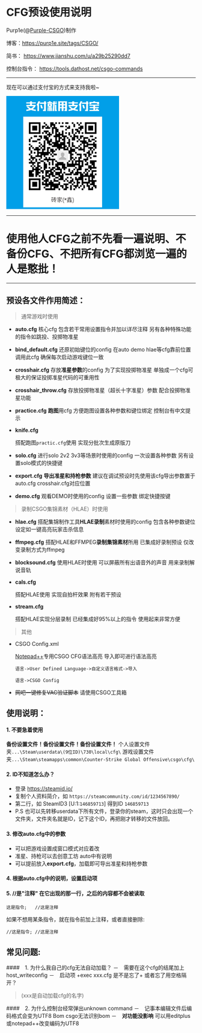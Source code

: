 # CFG预设使用说明

Purp1e(@[Purple-CSGO](https://space.bilibili.com/73115492))制作

博客：https://purp1e.site/tags/CSGO/

简书： https://www.jianshu.com/u/a29b25290dd7

控制台指令： https://tools.dathost.net/csgo-commands 

-- --

现在可以通过支付宝的方式来支持我啦~

<img src="Alipay.png" alt="支付宝" style="zoom: 75%;" />

-- --

# **使用他人CFG之前不先看一遍说明、不备份CFG、不把所有CFG都浏览一遍的人是憨批！**

-- --

## 预设各文件作用简述：

> 通常游戏时使用

- **auto.cfg**
   核心cfg 包含若干常用设置指令并加以详尽注释 另有各种特殊功能的指令如跳投、投掷物准星
   
- **bind_default.cfg**
   还原初始键位的config 在auto demo hlae等cfg靠前位置调用此cfg 确保每次启动游戏键位一致
   
- **crosshair.cfg**
   存放**准星参数**的config 为了实现投掷物准星 单独成一个cfg可极大的保证投掷准星代码的可重用性
   
- **crosshair_throw.cfg**
   存放投掷物准星（超长十字准星）参数 配合投掷物准星功能
   
- **practice.cfg**
   **跑图**用cfg 方便跑图设置各种参数和键位绑定 控制台有中文提示
   
- **knife.cfg**
  
   搭配跑图`practic.cfg`使用 实现分批次生成原版刀
   
- **solo.cfg**
   进行solo 2v2 3v3等场景时使用的config 一次设置各种参数 另有设置solo模式的快捷键
   
- **export.cfg**
   **导出准星和持枪参数** 建议在调试预设时先使用该cfg导出参数置于auto.cfg crosshair.cfg对应位置
   
- **demo.cfg**
   观看DEMO时使用的config 设置一些参数 绑定快捷按键

> 录制CSGO集锦素材（HLAE）时使用

- **hlae.cfg**
   搭配集锦制作工具**HLAE录制**素材时使用的config 包含各种参数键位设定如一键高亮玩家击杀信息
   
- **ffmpeg.cfg**
   搭配HLAE和FFMPEG**录制集锦素材**所用 已集成好录制预设 仅改变录制方式为ffmpeg
   
- **blocksound.cfg**
   使用HLAE时使用 可以屏蔽所有出语音外的声音 用来录制解说音轨
   
- **cals.cfg**
  
   搭配HLAE使用 实现自拍杆效果 附有若干预设
   
- **stream.cfg**

   搭配HLAE实现分层录制 已经集成好95%以上的指令 使用起来非常方便

> 其他

- CSGO Config.xml

  [Notepad++](https://notepad-plus-plus.org/downloads/)专用CSGO CFG语法高亮 导入即可进行语法高亮 

  `语言->User Defined Language->自定义语言格式->导入`

  `语言->CSGO Config`

- ~~网吧一键修复VAC验证脚本~~ 请使用CSGO工具箱

## 使用说明：

#### 1. 不要急着使用
   **备份设置文件！备份设置文件！备份设置文件！**
  	 个人设置文件夹`...\Steam\userdata\(9位ID)\730\local\cfg\`
   	游戏设置文件夹`...\Steam\steamapps\common\Counter-Strike Global Offensive\csgo\cfg\`

#### 2. ID不知道怎么办？
- 登录 https://steamid.io/
- 复制个人资料简介，如 `https://steamcommunity.com/id/1234567890/`
- 第二行，如 SteamID3 [U:1:`146859713`]  得到ID `146859713`
- P.S 也可以先转移userdata下所有文件，登录你的steam，这时只会出现一个文件夹，文件夹名就是ID，记下这个ID，再把刚才转移的文件放回。

#### 3. 修改auto.cfg中的参数
- 可以把游戏设置成窗口模式对应着改
- 准星、持枪可以去创意工坊 auto中有说明
- 可以提前放入**export.cfg**，加载即可导出准星和持枪参数

#### 4. 根据auto.cfg中的说明，设置启动项

#### 5. //是"注释" 在它出现的那一行，之后的内容都不会被读取

```
这是指令;	//这是注释
```

   如果不想用某条指令，就在指令前加上注释，或者直接删除:

```
//这是指令;	//这是注释
```

## 常见问题:

####　1. 为什么我自己的cfg无法自动加载？
－　需要在这个cfg的结尾加上host_writeconfig
－　启动项 +exec xxx.cfg	是不是忘了+ 或者忘了用空格隔开？

> (xxx是自动加载cfg的名字)

####　2. 为什么控制台经常弹出unknown command
－　记事本编辑文件后编码格式会变为UTF8 Bom csgo无法识别bom
－　**对功能没影响** 可以用editplus 或notepad++改变编码为UTF8

